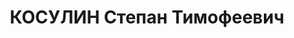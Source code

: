 ---
title: КОСУЛИН Степан Тимофеевич
description: народився 1902 у м. Чугуїв Зміївського пов. Харківської губ. Українець,
  з робітників, освіта середня, з 1925 р. член ВКП(б). Проживав у Харкові. Завідувач
  відділу парткадрів, інструктор з інформації міськкому КП(б)У. Заарештований _24.10.1937_
  р. як член антирад. терористичної організації правих (статті 54-11, 54-8 КК УРСР)
  і військовою колегією Верховного Суду СРСР _31.12.1937_ р. (статті 54-8 через ст.
  20, 54-11 КК УРСР) засуджений на 10 років позбавлення волі з пораженням прав на
  5 років і конфіскацією майна. Термін покарання відбував на Колимі. У 1948—1949 рр.
  проживав у Харкові і працював муляром на ХЕМЗі. Ухвалою особливої наради при МДБ
  СРСР від _17.08.1949_ р. висланий на поселення до Красноярського краю. На засланні
  перебував у Долгомостовському рні, працював у хімлісгоспі та колгоспі «Червоний
  Жовтень». Реабілітований _20.06.1956_ р.
---